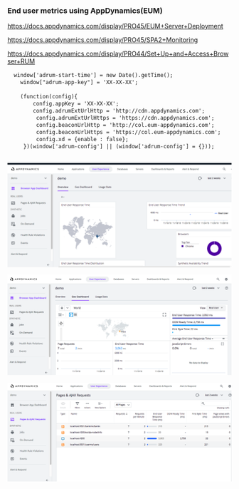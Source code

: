 ### End user metrics using AppDynamics(EUM)


https://docs.appdynamics.com/display/PRO45/EUM+Server+Deployment

https://docs.appdynamics.com/display/PRO45/SPA2+Monitoring

https://docs.appdynamics.com/display/PRO44/Set+Up+and+Access+Browser+RUM

```
  window['adrum-start-time'] = new Date().getTime();
    window["adrum-app-key"] = 'XX-XX-XX';
    
    (function(config){
        config.appKey = 'XX-XX-XX';
        config.adrumExtUrlHttp = 'http://cdn.appdynamics.com';
         config.adrumExtUrlHttps = 'https://cdn.appdynamics.com';
         config.beaconUrlHttp = 'http://col.eum-appdynamics.com';
         config.beaconUrlHttps = 'https://col.eum-appdynamics.com';
         config.xd = {enable : false};
     })(window['adrum-config'] || (window['adrum-config'] = {}));


```

![image1](img1.png)

![image1](img2.png)

![image1](img3.png)
